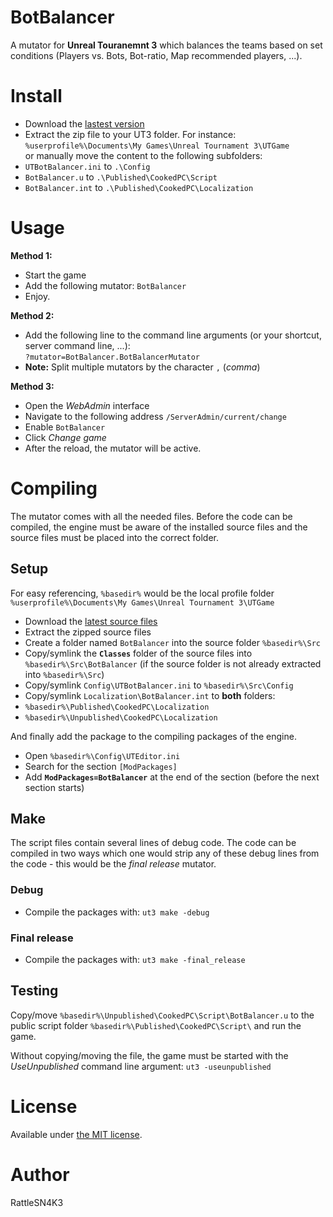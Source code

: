 BotBalancer
==========================

A mutator for **Unreal Touranemnt 3** which balances the teams based on set conditions (Players vs. Bots, Bot-ratio, Map recommended players, ...).


# Install

 - Download the [lastest version](/../../releases/latest)
 - Extract the zip file to your UT3 folder. For instance:  
  `%userprofile%\Documents\My Games\Unreal Tournament 3\UTGame`  
  or manually move the content to the following subfolders:
- `UTBotBalancer.ini` to `.\Config`
- `BotBalancer.u` to `.\Published\CookedPC\Script`
- `BotBalancer.int` to `.\Published\CookedPC\Localization`


# Usage

__Method 1:__
 - Start the game
 - Add the following mutator: `BotBalancer`
 - Enjoy.

__Method 2:__
 - Add the following line to the command line arguments (or your shortcut, server command line, ...):  
   `?mutator=BotBalancer.BotBalancerMutator`
 - **Note:** Split multiple mutators by the character `,` (*comma*)
   
__Method 3:__
 - Open the *WebAdmin* interface
 - Navigate to the following address `/ServerAdmin/current/change`
 - Enable `BotBalancer`
 - Click *Change game*
 - After the reload, the mutator will be active.


# Compiling

The mutator comes with all the needed files. Before the code can be compiled, the engine must be aware of the installed source files and the source files must be placed into the correct folder.

## Setup

For easy referencing, `%basedir%` would be the local profile folder `%userprofile%\Documents\My Games\Unreal Tournament 3\UTGame`

- Download the [latest source files](/../../archive/master.zip)
- Extract the zipped source files
- Create a folder named `BotBalancer` into the source folder `%basedir%\Src`
- Copy/symlink the **`Classes`** folder of the source files into `%basedir%\Src\BotBalancer`
  (if the source folder is not already extracted into `%basedir%\Src`)
- Copy/symlink `Config\UTBotBalancer.ini` to `%basedir%\Src\Config`
- Copy/symlink `Localization\BotBalancer.int` to **both** folders:  
 - `%basedir%\Published\CookedPC\Localization`
 - `%basedir%\Unpublished\CookedPC\Localization`

And finally add the package to the compiling packages of the engine.

- Open `%basedir%\Config\UTEditor.ini`
- Search for the section `[ModPackages]`
- Add **`ModPackages=BotBalancer`** at the end of the section
(before the next section starts)

## Make

The script files contain several lines of debug code. The code can be compiled in two ways which one would strip any of these debug lines from the code - this would be the *final release* mutator.

### Debug 

- Compile the packages with:
`ut3 make -debug`


### Final release

- Compile the packages with:
`ut3 make -final_release`

## Testing

Copy/move `%basedir%\Unpublished\CookedPC\Script\BotBalancer.u` to the public script folder `%basedir%\Published\CookedPC\Script\` and run the game.

Without copying/moving the file, the game must be started with the *UseUnpublished* command line argument:
`ut3 -useunpublished`


# License
Available under [the MIT license](http://opensource.org/licenses/mit-license.php).

# Author
RattleSN4K3

